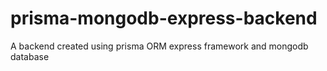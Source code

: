 # prisma-mongodb-express-backend
A backend created using prisma ORM express framework and mongodb database
